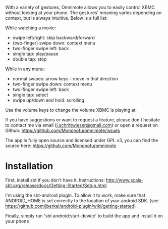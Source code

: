 With a variety of gestures, Omnimote allows you to easily control XBMC without looking at your phone. The gestures' meaning varies depending on context, but is always intuitive. Below is a full list:

While watching a movie:
- swipe left/right: skip backward/forward
- (two-finger) swipe down: context menu
- two-finger swipe left: back
- single tap: play/pause
- double tap: stop

While in any menu:
- normal swipes: arrow keys - move in that direction
- two-finger swipe down: context menu
- two-finger swipe left: back
- single tap: select
- swipe up/down and hold: scrolling

Use the volume keys to change the volume XBMC is playing at.

If you have suggestions or want to request a feature, please don't hesitate to contact me via email (j.schrittwieser@gmail.com) or open a request on Github: https://github.com/Mononofu/omnimote/issues

The app is fully open source and licensed under GPL v3, you can find the source here: https://github.com/Mononofu/omnimote


Installation
============

First, install sbt if you don't have it. Instructions: http://www.scala-sbt.org/release/docs/Getting-Started/Setup.html

I'm using the sbt-android plugin. To allow it to work, make sure that ANDROID_HOME is set correctly to the location of your android SDK. (see https://github.com/jberkel/android-plugin/wiki/getting-started)

Finally, simply run 'sbt android:start-device' to build the app and install it on your phone
